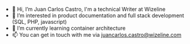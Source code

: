 - 👋 Hi, I’m Juan Carlos Castro, I'm a technical Writer at Wizeline
- 👀 I’m interested in product documentation and full stack development (SQL, PHP, javascript)
- 🌱 I’m currently learning container architecture
- 📫 You can get in touch with me via juancarlos.castro@wizeline.com

<!---
jccastro-a/jccastro-a is a ✨ special ✨ repository because its `README.md` (this file) appears on your GitHub profile.
You can click the Preview link to take a look at your changes.
--->
